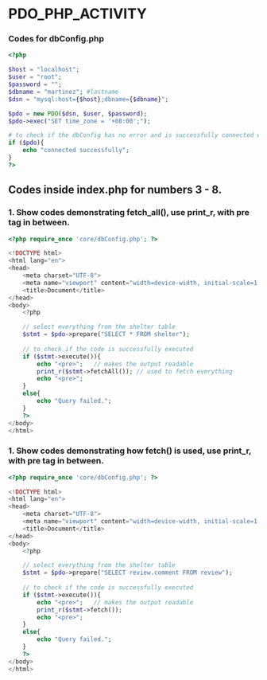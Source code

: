 # PDO_PHP_ACTIVITY


### Codes for dbConfig.php
```php
<?php

$host = "localhost";
$user = "root";
$password = "";
$dbname = "martinez"; #lastname
$dsn = "mysql:host={$host};dbname={$dbname}";

$pdo = new PDO($dsn, $user, $password);
$pdo->exec("SET time_zone = '+08:00';"); 

# to check if the dbConfig has no error and is successfully connected with the host server
if ($pdo){
    echo "connected successfully";
}
?>
```

## Codes inside index.php for numbers 3 - 8.


### 1. Show codes demonstrating fetch_all(), use print_r, with pre tag in between.
```php
<?php require_once 'core/dbConfig.php'; ?> 

<!DOCTYPE html>
<html lang="en">
<head>
    <meta charset="UTF-8">
    <meta name="viewport" content="width=device-width, initial-scale=1.0">
    <title>Document</title>
</head>
<body>
    <?php

    // select everything from the shelter table
    $stmt = $pdo->prepare("SELECT * FROM shelter");
    
    // to check if the code is successfully executed
    if ($stmt->execute()){
        echo "<pre>";   // makes the output readable
        print_r($stmt->fetchAll()); // used to fetch everything 
        echo "<pre>";
    }
    else{
        echo "Query failed.";
    }
    ?>
</body>
</html>
```


### 1. Show codes demonstrating how fetch() is used, use print_r, with pre tag in between.
```php
<?php require_once 'core/dbConfig.php'; ?> 

<!DOCTYPE html>
<html lang="en">
<head>
    <meta charset="UTF-8">
    <meta name="viewport" content="width=device-width, initial-scale=1.0">
    <title>Document</title>
</head>
<body>
    <?php

    // select everything from the shelter table
    $stmt = $pdo->prepare("SELECT review.comment FROM review");
    
    // to check if the code is successfully executed
    if ($stmt->execute()){
        echo "<pre>";   // makes the output readable
        print_r($stmt->fetch()); 
        echo "<pre>";
    }
    else{
        echo "Query failed.";
    }
    ?>
</body>
</html>
```
